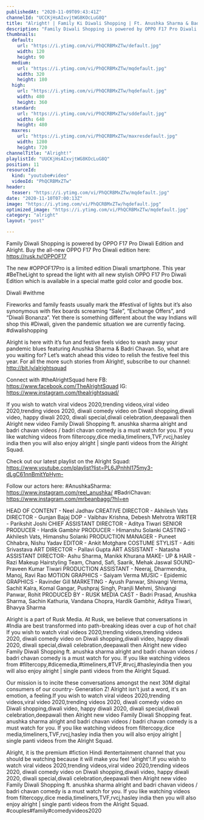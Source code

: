 ```yaml
---
publishedAt: "2020-11-09T09:43:41Z"
channelId: "UCCKjHsAIxvjtWG8KOcLuG8Q"
title: "Alright! | Family Ki Diwali Shopping | Ft. Anushka Sharma & Badri Chavan"
description: "Family Diwali Shopping is powered by OPPO F17 Pro Diwali Edition and Alright. \nBuy the all-new OPPO F17 Pro Diwali edition here: https://rusk.tv/OPPOF17\n\nThe new #OPPOF17Pro is a limited edition Diwali smartphone. This year #BeTheLight to spread the light with all new stylish OPPO F17 Pro Diwali Edition which is available in a special matte gold color and goodie box.  \n\nDiwali #withme\n\nFireworks and family feasts usually mark the #festival of lights but it’s also synonymous with flex boards screaming “Sale”, “Exchange Offers”, and “Diwali Bonanza”. Yet there is something different about the way Indians will shop this #Diwali, given the pandemic situation we are currently facing. #diwalishopping\n\nAlright is here with it’s fun and festive feels video to wash away your pandemic blues featuring Anushka Sharma & Badri Chavan. So, what are you waiting for? Let’s watch ahead this video to relish the festive feel this year. For all the more such stories from Alright!, subscribe to our channel: http://bit.ly/alrightsquad\n\nConnect with #theAlrightSquad here \nFB: https://www.facebook.com/TheAlrightSquad\nIG: https://www.instagram.com/thealrightsquad/\n\nIf you wish to watch viral videos 2020,trending videos,viral video 2020,trending videos 2020, diwali comedy video on Diwali shopping,diwali video, happy diwali 2020, diwali special,diwali celebration,deepawali then Alright new video Family Diwali Shopping ft. anushka sharma alright and badri chavan videos / badri chavan comedy is a must watch for you. If you like watching videos from filtercopy,dice media,timeliners,TVF,rvcj,hasley india then you will also enjoy alright | single panti videos from the Alright Squad.\n\nCheck out our latest playlist on the Alright Squad: https://www.youtube.com/playlist?list=PL6JPnhhI175my3-dLgC61nnBmitYpHym-\n\nFollow our actors here:\n#AnushkaSharma: https://www.instagram.com/reel_anushka/\n#BadriChavan:  https://www.instagram.com/mrbeanbagg/?hl=en\n\nHEAD OF CONTENT - Neel Jadhav\nCREATIVE DIRECTOR - Akhilesh Vats\nDIRECTOR - Gunjan Bajaj\nDOP - Vaibhav Krishna, Debesh Mehrotra\nWRITER - Parikshit Joshi\nCHIEF ASSISTANT DIRECTOR - Aditya Tiwari\nSENIOR PRODUCER - Hardik Gambhir\nPRODUCER - Himanshu Solanki\nCASTING - Akhilesh Vats, Himanshu Solanki\nPRODUCTION MANAGER - Puneet Chhabra, Nishu Yadav\nEDITOR - Ankit Motghare\nCOSTUME STYLIST - Aditi Srivastava\nART DIRECTOR - Pallavi Gupta\nART ASSISTANT - Natasha\nASSISTANT DIRECTOR- Ashu Sharma, Manikk Khurana\nMAKE- UP & HAIR - Razi Makeup Hairstyling Team, Chand, Safi, Saarik, Mehak Jaswal\nSOUND- Praveen Kumar Tiwari\nPRODUCTION ASSISTANT - Neeraj, Dharmendra, Manoj, Ravi Rao\nMOTION GRAPHICS - Saiyam Verma\nMUSIC - Epidemic\nGRAPHICS - Ravinder Gill\nMARKETING - Ayush Panwar, Shivangi Verma, Sachit Kalra, Komal Gangar, Pushpraj Singh,  Pranjli Mehmi, Shivangi Panwar, Rohit\nPRODUCED BY - RUSK MEDIA\nCAST - Badri Prasad, Anushka Sharma, Sachin Kathuria, Vandana Chopra, Hardik Gambhir, Aditya Tiwari, Bhavya Sharma\n\nAlright is a part of Rusk Media. At Rusk, we believe that conversations in #India are best transformed into path-breaking ideas over a cup of  hot chai! If you wish to watch viral videos 2020,trending videos,trending videos 2020, diwali comedy video on Diwali shopping,diwali video, happy diwali 2020, diwali special,diwali celebration,deepawali then Alright new video Family Diwali Shopping ft. anushka sharma alright and badri chavan videos / badri chavan comedy is a must watch for you. If you like watching videos from #filtercopy,#dicemedia,#timeliners,#TVF,#rvcj,#hasleyindia then you will also enjoy alright | single panti videos from the Alright Squad.\n\nOur mission is to incite these conversations amongst the next 30M digital consumers of our country- Generation Z! Alright isn't just a word, it's an emotion, a feeling.If you wish to watch viral videos 2020,trending videos,viral video 2020,trending videos 2020, diwali comedy video on Diwali shopping,diwali video, happy diwali 2020, diwali special,diwali celebration,deepawali then Alright new video Family Diwali Shopping feat. anushka sharma alright and badri chavan videos / badri chavan comedy is a must watch for you. If you like watching videos from filtercopy,dice media,timeliners,TVF,rvcj,hasley india then you will also enjoy alright | single panti videos from the Alright Squad.\n\nAlright, it is the premium #fiction Hindi #entertainment channel that you should be watching because it will make you feel 'alright'!.If you wish to watch viral videos 2020,trending videos,viral video 2020,trending videos 2020, diwali comedy video on Diwali shopping,diwali video, happy diwali 2020, diwali special,diwali celebration,deepawali then Alright new video Family Diwali Shopping ft. anushka sharma alright and badri chavan videos / badri chavan comedy is a must watch for you. If you like watching videos from filtercopy,dice media,timeliners,TVF,rvcj,hasley india then you will also enjoy alright | single panti videos from the Alright Squad. #couples#family#comedyvideos2020"
thumbnails:
  default:
    url: "https://i.ytimg.com/vi/PhQCRBMxZTw/default.jpg"
    width: 120
    height: 90
  medium:
    url: "https://i.ytimg.com/vi/PhQCRBMxZTw/mqdefault.jpg"
    width: 320
    height: 180
  high:
    url: "https://i.ytimg.com/vi/PhQCRBMxZTw/hqdefault.jpg"
    width: 480
    height: 360
  standard:
    url: "https://i.ytimg.com/vi/PhQCRBMxZTw/sddefault.jpg"
    width: 640
    height: 480
  maxres:
    url: "https://i.ytimg.com/vi/PhQCRBMxZTw/maxresdefault.jpg"
    width: 1280
    height: 720
channelTitle: "Alright!"
playlistId: "UUCKjHsAIxvjtWG8KOcLuG8Q"
position: 11
resourceId:
  kind: "youtube#video"
  videoId: "PhQCRBMxZTw"
header:
  teaser: "https://i.ytimg.com/vi/PhQCRBMxZTw/mqdefault.jpg"
date: "2020-11-10T07:00:13Z"
image: "https://i.ytimg.com/vi/PhQCRBMxZTw/hqdefault.jpg"
optimized_image: "https://i.ytimg.com/vi/PhQCRBMxZTw/mqdefault.jpg"
category: "alright"
layout: "post"

---
```

Family Diwali Shopping is powered by OPPO F17 Pro Diwali Edition and Alright. 
Buy the all-new OPPO F17 Pro Diwali edition here: https://rusk.tv/OPPOF17

The new #OPPOF17Pro is a limited edition Diwali smartphone. This year #BeTheLight to spread the light with all new stylish OPPO F17 Pro Diwali Edition which is available in a special matte gold color and goodie box.  

Diwali #withme

Fireworks and family feasts usually mark the #festival of lights but it’s also synonymous with flex boards screaming “Sale”, “Exchange Offers”, and “Diwali Bonanza”. Yet there is something different about the way Indians will shop this #Diwali, given the pandemic situation we are currently facing. #diwalishopping

Alright is here with it’s fun and festive feels video to wash away your pandemic blues featuring Anushka Sharma & Badri Chavan. So, what are you waiting for? Let’s watch ahead this video to relish the festive feel this year. For all the more such stories from Alright!, subscribe to our channel: http://bit.ly/alrightsquad

Connect with #theAlrightSquad here 
FB: https://www.facebook.com/TheAlrightSquad
IG: https://www.instagram.com/thealrightsquad/

If you wish to watch viral videos 2020,trending videos,viral video 2020,trending videos 2020, diwali comedy video on Diwali shopping,diwali video, happy diwali 2020, diwali special,diwali celebration,deepawali then Alright new video Family Diwali Shopping ft. anushka sharma alright and badri chavan videos / badri chavan comedy is a must watch for you. If you like watching videos from filtercopy,dice media,timeliners,TVF,rvcj,hasley india then you will also enjoy alright | single panti videos from the Alright Squad.

Check out our latest playlist on the Alright Squad: https://www.youtube.com/playlist?list=PL6JPnhhI175my3-dLgC61nnBmitYpHym-

Follow our actors here:
#AnushkaSharma: https://www.instagram.com/reel_anushka/
#BadriChavan:  https://www.instagram.com/mrbeanbagg/?hl=en

HEAD OF CONTENT - Neel Jadhav
CREATIVE DIRECTOR - Akhilesh Vats
DIRECTOR - Gunjan Bajaj
DOP - Vaibhav Krishna, Debesh Mehrotra
WRITER - Parikshit Joshi
CHIEF ASSISTANT DIRECTOR - Aditya Tiwari
SENIOR PRODUCER - Hardik Gambhir
PRODUCER - Himanshu Solanki
CASTING - Akhilesh Vats, Himanshu Solanki
PRODUCTION MANAGER - Puneet Chhabra, Nishu Yadav
EDITOR - Ankit Motghare
COSTUME STYLIST - Aditi Srivastava
ART DIRECTOR - Pallavi Gupta
ART ASSISTANT - Natasha
ASSISTANT DIRECTOR- Ashu Sharma, Manikk Khurana
MAKE- UP & HAIR - Razi Makeup Hairstyling Team, Chand, Safi, Saarik, Mehak Jaswal
SOUND- Praveen Kumar Tiwari
PRODUCTION ASSISTANT - Neeraj, Dharmendra, Manoj, Ravi Rao
MOTION GRAPHICS - Saiyam Verma
MUSIC - Epidemic
GRAPHICS - Ravinder Gill
MARKETING - Ayush Panwar, Shivangi Verma, Sachit Kalra, Komal Gangar, Pushpraj Singh,  Pranjli Mehmi, Shivangi Panwar, Rohit
PRODUCED BY - RUSK MEDIA
CAST - Badri Prasad, Anushka Sharma, Sachin Kathuria, Vandana Chopra, Hardik Gambhir, Aditya Tiwari, Bhavya Sharma

Alright is a part of Rusk Media. At Rusk, we believe that conversations in #India are best transformed into path-breaking ideas over a cup of  hot chai! If you wish to watch viral videos 2020,trending videos,trending videos 2020, diwali comedy video on Diwali shopping,diwali video, happy diwali 2020, diwali special,diwali celebration,deepawali then Alright new video Family Diwali Shopping ft. anushka sharma alright and badri chavan videos / badri chavan comedy is a must watch for you. If you like watching videos from #filtercopy,#dicemedia,#timeliners,#TVF,#rvcj,#hasleyindia then you will also enjoy alright | single panti videos from the Alright Squad.

Our mission is to incite these conversations amongst the next 30M digital consumers of our country- Generation Z! Alright isn't just a word, it's an emotion, a feeling.If you wish to watch viral videos 2020,trending videos,viral video 2020,trending videos 2020, diwali comedy video on Diwali shopping,diwali video, happy diwali 2020, diwali special,diwali celebration,deepawali then Alright new video Family Diwali Shopping feat. anushka sharma alright and badri chavan videos / badri chavan comedy is a must watch for you. If you like watching videos from filtercopy,dice media,timeliners,TVF,rvcj,hasley india then you will also enjoy alright | single panti videos from the Alright Squad.

Alright, it is the premium #fiction Hindi #entertainment channel that you should be watching because it will make you feel 'alright'!.If you wish to watch viral videos 2020,trending videos,viral video 2020,trending videos 2020, diwali comedy video on Diwali shopping,diwali video, happy diwali 2020, diwali special,diwali celebration,deepawali then Alright new video Family Diwali Shopping ft. anushka sharma alright and badri chavan videos / badri chavan comedy is a must watch for you. If you like watching videos from filtercopy,dice media,timeliners,TVF,rvcj,hasley india then you will also enjoy alright | single panti videos from the Alright Squad. #couples#family#comedyvideos2020